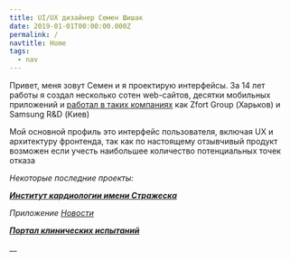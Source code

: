 ```yaml
---
title: UI/UX дизайнер Семен Шишак
date: 2019-01-01T00:00:00.000Z
permalink: /
navtitle: Home
tags:
  - nav
---
```

Привет, меня зовут Семен и я проектирую интерфейсы. За 14 лет работы я создал несколько сотен web-сайтов, десятки мобильных приложений и [работал в таких компаниях](https://www.linkedin.com/in/shishak/) как Zfort Group (Харьков) и Samsung R&D (Киев)

Мой основной профиль это интерфейс пользователя, включая UX и архитектуру  фронтенда, так как по настоящему отзывчивый продукт возможен если учесть наибольшее количество потенциальных точек отказа





_Некоторые последние проекты:_

__[_Институт кардиологии имени Стражеска_](https://strazhesko.org.ua/)__

_Приложение _[_Новости_](https://play.google.com/store/apps/details?id=com.shishak.novost)__

__[_Портал клинических испытаний_](https://ichgcp.net/)__

__
